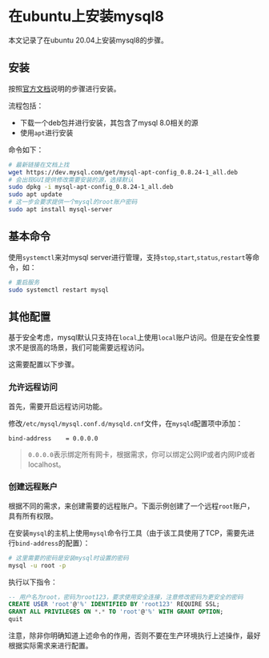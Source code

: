 # 在ubuntu上安装mysql8

本文记录了在ubuntu 20.04上安装mysql8的步骤。

## 安装

按照[官方文档](https://dev.mysql.com/doc/mysql-apt-repo-quick-guide/en/#apt-repo-fresh-install)说明的步骤进行安装。

流程包括：

- 下载一个deb包并进行安装，其包含了mysql 8.0相关的源
- 使用`apt`进行安装

命令如下：

```bash
# 最新链接在文档上找
wget https://dev.mysql.com/get/mysql-apt-config_0.8.24-1_all.deb
# 会出现GUI提供修改需要安装的源，选择默认
sudo dpkg -i mysql-apt-config_0.8.24-1_all.deb
sudo apt update
# 这一步会要求提供一个mysql的root账户密码
sudo apt install mysql-server
```

## 基本命令

使用`systemctl`来对mysql server进行管理，支持`stop`,`start`,`status`,`restart`等命令，如：

```bash
# 重启服务
sudo systemctl restart mysql
```

## 其他配置

基于安全考虑，mysql默认只支持在`local`上使用`local`账户访问。但是在安全性要求不是很高的场景，我们可能需要远程访问。

这需要配置以下步骤。

### 允许远程访问

首先，需要开启远程访问功能。

修改`/etc/mysql/mysql.conf.d/mysqld.cnf`文件，在`mysqld`配置项中添加：

```
bind-address    = 0.0.0.0
```

>`0.0.0.0`表示绑定所有网卡，根据需求，你可以绑定公网IP或者内网IP或者localhost。

### 创建远程账户

根据不同的需求，来创建需要的远程账户。下面示例创建了一个远程`root`账户，具有所有权限。

在安装`mysql`的主机上使用`mysql`命令行工具（由于该工具使用了TCP，需要先进行`bind-address`的配置）：

```bash
# 这里需要的密码是安装mysql时设置的密码
mysql -u root -p
```

执行以下指令：

```sql
-- 用户名为root，密码为root123，要求使用安全连接，注意修改密码为更安全的密码
CREATE USER 'root'@'%' IDENTIFIED BY 'root123' REQUIRE SSL;
GRANT ALL PRIVILEGES ON *.* TO 'root'@'%' WITH GRANT OPTION;
quit
```

注意，除非你明确知道上述命令的作用，否则不要在生产环境执行上述操作，最好根据实际需求来进行配置。
